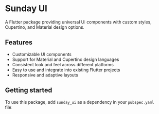 # Sunday UI

A Flutter package providing universal UI components with custom styles, Cupertino, and Material design options.

## Features

- Customizable UI components
- Support for Material and Cupertino design languages
- Consistent look and feel across different platforms
- Easy to use and integrate into existing Flutter projects
- Responsive and adaptive layouts

## Getting started

To use this package, add `sunday_ui` as a dependency in your `pubspec.yaml` file:
